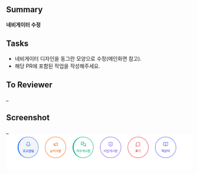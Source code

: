 ## Summary

**네비게이터 수정**

## Tasks

- 네비게이터 디자인을 동그란 모양으로 수정(메인화면 참고).
- 해당 PR에 포함된 작업을 작성해주세요.

## To Reviewer

_

## Screenshot

_![alt text](image.png)
